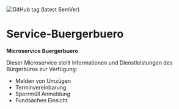 ![GitHub tag (latest SemVer)](https://shields.herrvergesslich.de/github/v/tag/smartcity-2022/service-buergerbuero?label=Version)
# Service-Buergerbuero

__Microservice Buergerbuero__

Dieser Microservice stellt Informationen und Dienstleistungen des Bürgerbüros zur Verfügung:  
- Melden von Umzügen
- Terminvereinbarung
- Sperrmüll Anmeldung
- Fundsachen Einsicht
